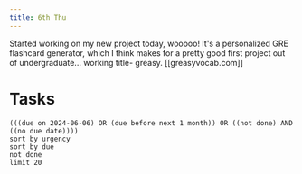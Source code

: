 ```yaml
---
title: 6th Thu
---
```

Started working on my new project today, wooooo!
It's a personalized GRE flashcard generator, which I think makes for a pretty good first project out of undergraduate... working title- greasy.
[[greasyvocab.com]]
# Tasks
```tasks
(((due on 2024-06-06) OR (due before next 1 month)) OR ((not done) AND ((no due date))))
sort by urgency
sort by due
not done
limit 20
```